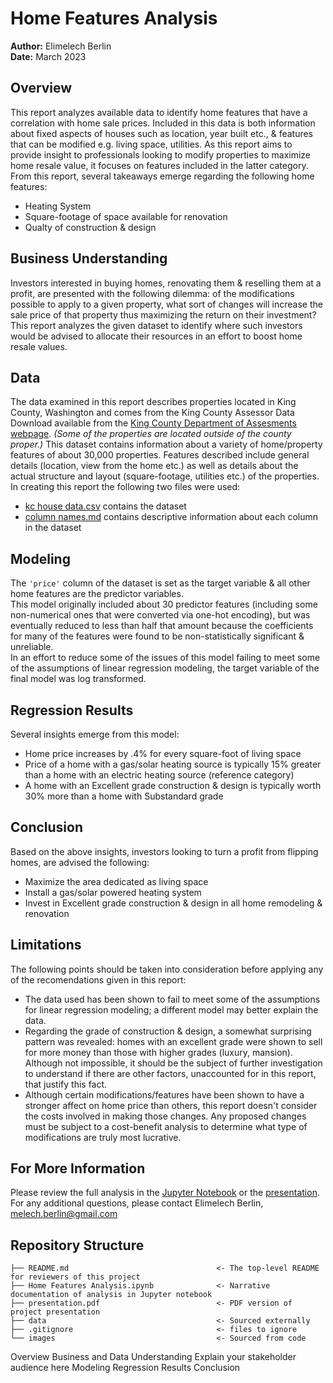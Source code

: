 # Home Features Analysis
**Author:** Elimelech Berlin  
**Date:** March 2023

## Overview
This report analyzes available data to identify home features that have a correlation with home sale prices. Included in this data is both information about fixed aspects of houses such as location, year built etc., & features that can be modified e.g. living space, utilities. As this report aims to provide insight to professionals looking to modify properties to maximize home resale value, it focuses on features included in the latter category.  
From this report, several takeaways emerge regarding the following home features:
* Heating System
* Square-footage of space available for renovation
* Qualty of construction & design

## Business Understanding
Investors interested in buying homes, renovating them & reselling them at a profit, are presented with the following dilemma: of the modifications possible to apply to a given property, what sort of changes will increase the sale price of that property thus maximizing the return on their investment?  
This report analyzes the given dataset to identify where such investors would be advised to allocate their resources in an effort to boost home resale values.

## Data
The data examined in this report describes properties located in King County, Washington and comes from the King County Assessor Data Download available from the [King County Department of Assesments webpage](https://info.kingcounty.gov/assessor/DataDownload/default.aspx). _(Some of the properties are located outside of the county proper.)_
This dataset contains information about a variety of home/property features of about 30,000 properties. Features described include general details (location, view from the home etc.) as well as details about the actual structure and layout (square-footage, utilities etc.) of the properties.  
In creating this report the following two files were used:
* [kc house data.csv](https://github.com/terminalcoder/dsc-phase-2-project-v2-5/blob/main/data/kc_house_data.csv) contains the dataset 
* [column names.md](https://github.com/terminalcoder/dsc-phase-2-project-v2-5/blob/main/data/column_names.md) contains descriptive information about each column in the dataset

## Modeling
The `'price'` column of the dataset is set as the target variable & all other home features are the predictor variables.  
This model originally included about 30 predictor features (including some non-numerical ones that were converted via one-hot encoding), but was eventually reduced to less than half that amount because the coefficients for many of the features were found to be non-statistically significant & unreliable.  
In an effort to reduce some of the issues of this model failing to meet some of the assumptions of linear regression modeling, the target variable of the final model was log transformed.

## Regression Results
Several insights emerge from this model:
* Home price increases by .4% for every square-foot of living space
* Price of a home with a gas/solar heating source is typically 15% greater than a home with an electric heating source (reference category)
* A home with an Excellent grade construction & design is typically worth 30% more than a home with Substandard grade

## Conclusion
Based on the above insights, investors looking to turn a profit from flipping homes, are advised the following:
* Maximize the area dedicated as living space
* Install a gas/solar powered heating system
* Invest in Excellent grade construction & design in all home remodeling & renovation

## Limitations
The following points should be taken into consideration before applying any of the recomendations given in this report:
* The data used has been shown to fail to meet some of the assumptions for linear regression modeling; a different model may better explain the data.
* Regarding the grade of construction & design, a somewhat surprising pattern was revealed: homes with an excellent grade were shown to sell for more money than those with higher grades (luxury, mansion). Although not impossible, it should be the subject of further investigation to understand if there are other factors, unaccounted for in this report, that justify this fact.
* Although certain modifications/features have been shown to have a stronger affect on home price than others, this report doesn't consider the costs involved in making those changes. Any proposed changes must be subject to a cost-benefit analysis to determine what type of modifications are truly most lucrative.

## For More Information
Please review the full analysis in the [Jupyter Notebook](https://github.com/terminalcoder/Home-Features-Analysis/blob/master/Home%20Features%20Analysis.ipynb) or the [presentation](https://github.com/terminalcoder/Home-Features-Analysis/blob/master/Home%20Features%20Analysis%20Presentation.pdf).  
For any additional questions, please contact Elimelech Berlin, melech.berlin@gmail.com

## Repository Structure
```
├── README.md                                 <- The top-level README for reviewers of this project
├── Home Features Analysis.ipynb              <- Narrative documentation of analysis in Jupyter notebook
├── presentation.pdf                          <- PDF version of project presentation
├── data                                      <- Sourced externally
├── .gitignore                                <- files to ignore
└── images                                    <- Sourced from code
```




Overview
Business and Data Understanding
Explain your stakeholder audience here
Modeling
Regression Results
Conclusion

